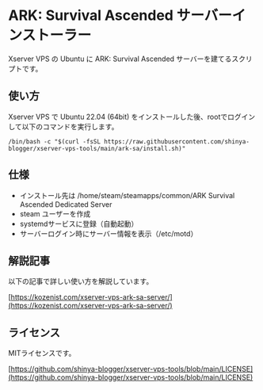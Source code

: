 # ARK: Survival Ascended サーバーインストーラー

Xserver VPS の Ubuntu に ARK: Survival Ascended サーバーを建てるスクリプトです。

## 使い方
Xserver VPS で Ubuntu 22.04 (64bit) をインストールした後、rootでログインして以下のコマンドを実行します。
```
/bin/bash -c "$(curl -fsSL https://raw.githubusercontent.com/shinya-blogger/xserver-vps-tools/main/ark-sa/install.sh)"
```


## 仕様

- インストール先は /home/steam/steamapps/common/ARK Survival Ascended Dedicated Server
- steam ユーザーを作成
- systemdサービスに登録（自動起動）
- サーバーログイン時にサーバー情報を表示（/etc/motd）


## 解説記事

以下の記事で詳しい使い方を解説しています。

[https://kozenist.com/xserver-vps-ark-sa-server/](https://kozenist.com/xserver-vps-ark-sa-server/)


## ライセンス

MITライセンスです。

[https://github.com/shinya-blogger/xserver-vps-tools/blob/main/LICENSE](https://github.com/shinya-blogger/xserver-vps-tools/blob/main/LICENSE)